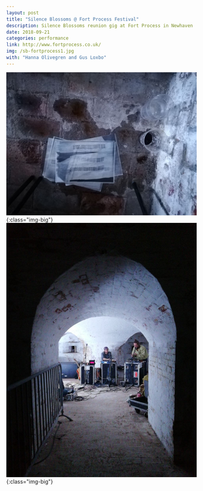 ```yaml
---
layout: post
title: "Silence Blossoms @ Fort Process Festival"
description: Silence Blossoms reunion gig at Fort Process in Newhaven 
date: 2018-09-21
categories: performance
link: http://www.fortprocess.co.uk/
img: /sb-fortprocess1.jpg
with: "Hanna Olivegren and Gus Loxbo"
---
```


![Silence Blossoms @ Fort Process](/assets/img/sb-fortprocess2.jpg){:class="img-big"}
![Silence Blossoms @ Fort Process](/assets/img/sb-fortprocess3.jpg){:class="img-big"}
